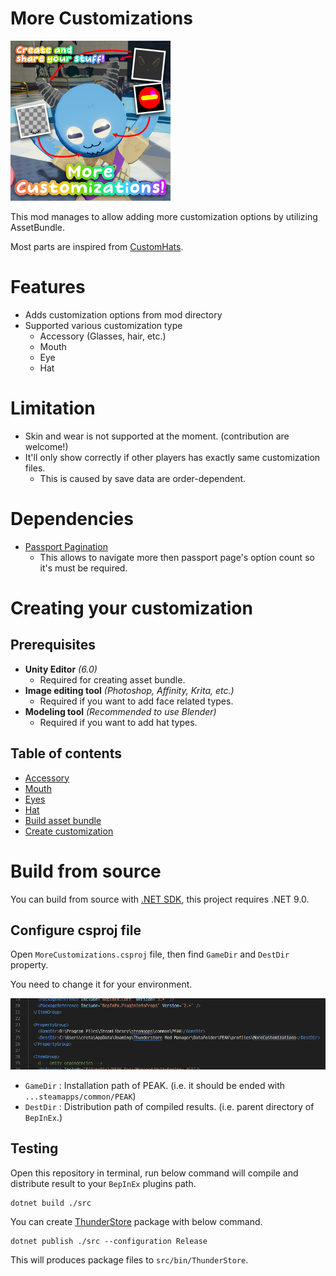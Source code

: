 # More Customizations

![Thumbnail](https://github.com/Creta5164/peak-more-customizations/raw/main/icon.png)

This mod manages to allow adding more customization options by utilizing AssetBundle.

Most parts are inspired from [CustomHats](https://github.com/radsi/PEAK-CustomHats).

# Features

- Adds customization options from mod directory
- Supported various customization type
  - Accessory (Glasses, hair, etc.)
  - Mouth
  - Eye
  - Hat

# Limitation

- Skin and wear is not supported at the moment. (contribution are welcome!)
- It'll only show correctly if other players has exactly same customization files.
  - This is caused by save data are order-dependent.

# Dependencies

- [Passport Pagination](https://github.com/radsi/PEAK-PassportPagination)
  - This allows to navigate more then passport page's option count so it's must be required.

# Creating your customization

## Prerequisites

- **Unity Editor** *(6.0)*
  - Required for creating asset bundle.
- **Image editing tool** *(Photoshop, Affinity, Krita, etc.)*
  - Required if you want to add face related types.
- **Modeling tool** *(Recommended to use Blender)*
  - Required if you want to add hat types.

## Table of contents

- [Accessory](https://github.com/creta5164/peak-more-customizations/tree/main/docs/accessory.md)
- [Mouth](https://github.com/creta5164/peak-more-customizations/tree/main/docs/mouth.md)
- [Eyes](https://github.com/creta5164/peak-more-customizations/tree/main/docs/eyes.md)
- [Hat](https://github.com/creta5164/peak-more-customizations/tree/main/docs/hat.md)
- [Build asset bundle](https://github.com/creta5164/peak-more-customizations/tree/main/docs/build-asset-bundle.md)
- [Create customization](https://github.com/creta5164/peak-more-customizations/tree/main/docs/create-customization.md)

# Build from source

You can build from source with [.NET SDK](https://dot.net), this project requires .NET 9.0.

## Configure csproj file

Open `MoreCustomizations.csproj` file, then find `GameDir` and `DestDir` property.

You need to change it for your environment.

![How it should be](https://github.com/creta5164/peak-more-customizations/raw/main/docs/img/build-from-source-1.png)

- `GameDir` : Installation path of PEAK. (i.e. it should be ended with `...steamapps/common/PEAK`)
- `DestDir` : Distribution path of compiled results. (i.e. parent directory of `BepInEx`.)

## Testing

Open this repository in terminal, run below command will compile and distribute result to your `BepInEx` plugins path.

```
dotnet build ./src
```

You can create [ThunderStore](https://thunderstore.io/c/peak) package with below command.

```
dotnet publish ./src --configuration Release
```

This will produces package files to `src/bin/ThunderStore`.